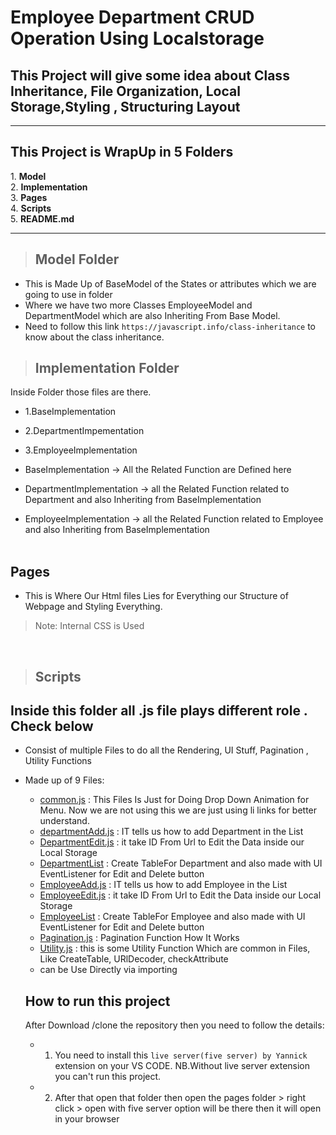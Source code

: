 # Employee Department CRUD Operation Using Localstorage

## This Project will give some idea about Class Inheritance, File Organization, Local Storage,Styling , Structuring Layout

<hr>
 <h2>This Project is WrapUp in 5 Folders </h2>
    1. <strong>Model</strong> <br>
    2. <strong>Implementation</strong> <br>
    3. <strong>Pages</strong> <br>
    4. <strong>Scripts</strong><br>
    5. <strong> README.md </strong>
<hr>

> ## Model Folder

- This is Made Up of BaseModel of the States or attributes which we are going to use in folder
- Where we have two  more Classes  EmployeeModel and DepartmentModel which are also Inheriting From Base Model.
- Need to follow this link `https://javascript.info/class-inheritance` to know about the class inheritance.

> ## Implementation Folder
Inside Folder those files are there.
- 1.BaseImplementation
- 2.DepartmentImpementation
- 3.EmployeeImplementation

 - BaseImplementation -> All the Related Function are Defined here

- DepartmentImplementation -> all the Related Function related to Department and also Inheriting from BaseImplementation  

- EmployeeImplementation -> all the Related Function related to Employee and also Inheriting from BaseImplementation  
   <br>


 ## Pages
- This is Where Our Html files Lies for Everything our Structure of Webpage and Styling Everything. 
> Note: Internal CSS is Used

<br>

> ## Scripts

## Inside this folder all .js file plays different role . Check below
- Consist of multiple Files to do all the Rendering, UI Stuff, Pagination , Utility Functions
- Made up of 9 Files:
  - <u>common.js</u> : This Files Is Just for Doing Drop Down Animation for Menu. Now  we are not using this we are just using li links for better understand.
  - <u>departmentAdd.js</u> : IT tells us how to add Department in the List
  - <u>DepartmentEdit.js</u> : it take ID From Url to Edit the Data inside our Local Storage
  - <u> DepartmentList</u> : Create TableFor Department and also made with UI EventListener for Edit and Delete button
  - <u>EmployeeAdd.js</u> : IT tells us how to add Employee in the List
  - <u>EmployeeEdit.js</u> : it take ID From Url to Edit the Data inside our Local Storage
  - <u> EmployeeList</u> : Create TableFor Employee and also made with UI EventListener for Edit and Delete button
  - <u>Pagination.js</u> : Pagination Function How It Works
  - <u>Utility.js</u> : this is some Utility Function Which are common in Files, Like  CreateTable, URlDecoder, checkAttribute  
  - can be Use Directly via importing  


  ## How to run this project
  After Download /clone the repository then you need to follow the details:
  - 1. You need to install this `live server(five server) by Yannick `extension on your VS CODE. NB.Without live server extension you can't run this project.
  - 2. After that open that folder then open the pages folder > right click > open with five server  option will  be there then it will open in your browser
  